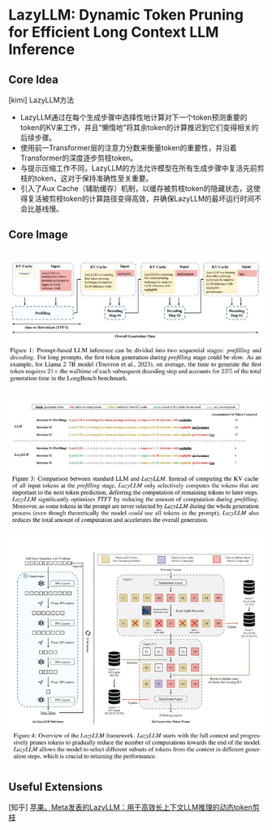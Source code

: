 # LazyLLM: Dynamic Token Pruning for Efficient Long Context LLM Inference

## Core Idea
[kimi] LazyLLM方法
- LazyLLM通过在每个生成步骤中选择性地计算对下一个token预测重要的token的KV来工作，并且“懒惰地”将其余token的计算推迟到它们变得相关的后续步骤。
- 使用前一Transformer层的注意力分数来衡量token的重要性，并沿着Transformer的深度逐步剪枝token。
- 与提示压缩工作不同，LazyLLM的方法允许模型在所有生成步骤中复活先前剪枝的token，这对于保持准确性至关重要。
- 引入了Aux Cache（辅助缓存）机制，以缓存被剪枝token的隐藏状态，这使得复活被剪枝token的计算路径变得高效，并确保LazyLLM的最坏运行时间不会比基线慢。

## Core Image
![Figure 1](fig.1.jpg)

![Figure 3](fig.3.jpg)

![Figure 4](fig.4.jpg)

## Useful Extensions
[知乎] [苹果、Meta发表的LazyLLM：用于高效长上下文LLM推理的动态token剪枝](https://zhuanlan.zhihu.com/p/712642779)